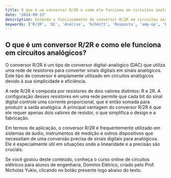 ```yaml
---
title: O que é um conversor R/2R e como ele funciona em circuitos analógicos?
date: "2024-09-13"
description: Entenda o funcionamento do conversor R/2R em circuitos analógicos e sua importância na engenharia elétrica.
keywords: ['R/2R', 'DC', 'Análise', 'Schmitt', 'Resposta', 'amp-op', 'Bode']
---
```


## O que é um conversor R/2R e como ele funciona em circuitos analógicos?

O conversor R/2R é um tipo de conversor digital-analógico (DAC) que utiliza uma rede de resistores para converter sinais digitais em sinais analógicos. Este tipo de conversor é amplamente utilizado em circuitos analógicos devido à sua simplicidade e eficiência.

A rede R/2R é composta por resistores de dois valores distintos: R e 2R. A configuração desses resistores em uma rede permite que cada bit do sinal digital controle uma corrente proporcional, que é então somada para produzir a saída analógica. A principal vantagem do conversor R/2R é que ele requer apenas dois valores de resistor, o que simplifica o design e a fabricação.

Em termos de aplicação, o conversor R/2R é frequentemente utilizado em sistemas de áudio, instrumentos de medição e outros dispositivos que necessitam de uma conversão precisa de sinais digitais para analógicos. Ele é especialmente útil em situações onde a linearidade e a precisão são cruciais.

Se você gostou deste conteúdo, conheça o curso online de circuitos elétricos para alunos de engenharia, Domínio Elétrico, criado pelo Prof. Nicholas Yukio, clicando no botão presente logo abaixo do texto.